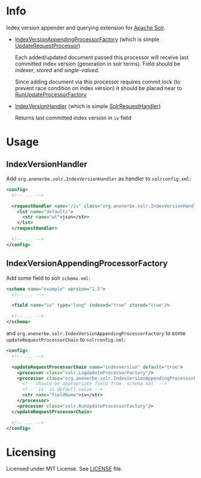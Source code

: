 # Info


Index version appender and querying extension for [Apache Solr][solr].

- [IndexVersionAppendingProcessorFactory](src/java/org/anenerbe/solr/IndexVersionAppendingProcessorFactory.java) (which is simple [UpdateRequestProcessor][solr-urp])

  Each added/updated document passed this processor will receive last committed index version (generation in solr terms).
  Field should be _indexer_, _stored_ and _single-valued_.

  Since adding document via this processor requires commit lock (to prevent race condition on index version)
  it should be placed near to [RunUpdateProcessorFactory][solr-rup-urp]

- [IndexVersionHandler](src/java/org/anenerbe/solr/IndexVersionHandler.java) (which is simple [SolrRequestHandler][solr-rh])

  Returns last committed index version in `iv` field


[solr]: http://lucene.apache.org/
[solr-urp]: https://github.com/apache/lucene-solr/blob/trunk/solr/core/src/java/org/apache/solr/update/processor/UpdateRequestProcessor.java
[solr-rup-urp]: https://github.com/apache/lucene-solr/blob/trunk/solr/core/src/java/org/apache/solr/update/processor/RunUpdateProcessorFactory.java
[solr-rh]: https://github.com/apache/lucene-solr/blob/trunk/solr/core/src/java/org/apache/solr/request/SolrRequestHandler.java

# Usage

## IndexVersionHandler

Add `org.anenerbe.solr.IndexVersionHandler` as handler to `solrconfig.xml`:

```xml
<config>
  <!-- ... -->

  <requestHandler name="/iv" class="org.anenerbe.solr.IndexVersionHandler">
    <lst name="defaults">
      <str name="wt">json</str>
    </lst>
  </requestHandler>

  <!-- ... -->
</config>
```

## IndexVersionAppendingProcessorFactory

Add some field to solr `schema.xml`:

```xml
<schema name="example" version="1.5">
  <!-- ... -->

  <field name="iv" type="long" indexed="true" stored="true"/>

  <!-- ... -->
</schema>
```

and `org.anenerbe.solr.IndexVersionAppendingProcessorFactory` to some `updateRequestProcessorChain` to `solrconfig.xml`:

```xml
<config>
  <!-- ... -->

  <updateRequestProcessorChain name="indexversion" default="true">
    <processor class="solr.LogUpdateProcessorFactory"/>
    <processor class="org.anenerbe.solr.IndexVersionAppendingProcessorFactory">
      <!-- should be appropriate field from `schema.xml` -->
      <!-- `iv` is default value -->
      <str name="fieldName">iv</str>
    </processor>
    <processor class="solr.RunUpdateProcessorFactory"/>
  </updateRequestProcessorChain>

  <!-- ... -->
</config>
```

# Licensing

Licensed under MIT License. See [LICENSE](LICENSE) file.

